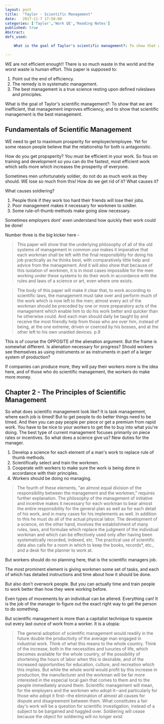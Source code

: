 ```yaml
---
layout: post
title:  "Taylor - Scientific Management"
date:   2017-11-7 17:50:00
categories: ['Taylor','Work QE','Reading Notes']
published: true
Abstract:
defs_used:

    What is the goal of Taylor's scientific management?: To show that we are inefficient, that  management improves efficiency, and to show that scientific management is the best management.

---
```


WE are not efficient enough!! There is so much waste in the world and the worst waste is human effort.
This paper is supposed to:
1. Point out the end of efficiency.
2. The remedy is in systematic management.
3. The best management is a true science resting upon defined ruleslaws and principles.

<def>What is the goal of Taylor's scientific management?: To show that we are inefficient, that  management improves efficiency, and to show that scientific management is the best management.</def>

## Fundamentals of Scientific Management
WE need to get to maximum prosperity for employer/employee. Yet for some reason people believe that the relationship for both is antagonistic.

How do you get propsperity? You must be efficient in your work. So fous on training and development so you can do the fastest, most efficient work which sells more which increases the prosperity of everyone.

Sometimes men unfortunately soldier, do not do as much work as they should. WE lose so much from this! How do we get rid of it? What causes it?

What causes soldiering?
1. People think if they work too hard their friends will lose their jobs.
2. Poor management makes it necessary for workmen to soldier.
3. Some rule-of-thumb methods make going slow necessary.

Sometimes employers dont' even understand how quickly their work could be done!

Number three is the big kicker here -
>This paper will show that the underlying philosophy of all of the old systems of management in common use
makes it imperative that each workman shall be left with the final responsibility for doing his job practically
as he thinks best, with comparatively little help and advice from the management. And it will also show that
because of this isolation of workmen, it is in most cases impossible for the men working under these systems
to do their work in accordance with the rules and laws of a science or art, even where one exists.


>The body of this paper will make it clear that, to work according to scientific laws, the management must take
over and perform much of the work which is now left to the men; almost every act of the workman should be
preceded by one or more preparatory acts of the management which enable him to do his work better and
quicker than he otherwise could. And each man should daily be taught by and receive the most friendly help
from those who are over him, instead of being, at the one extreme, driven or coerced by his bosses, and at the
other left to his own unaided devices. p.9

This is of course the OPPOSITE of the alienation argument. But the frame is somewhat different. Is alienation necessary for progress? Should workers see themselves as using instruments or as instruments in part of a larger system of production?

If companies can produce more, they will pay their workers more is the idea here, and of those who do scientific management, the workers do make more money.

## Chapter 2 - The Principles of Scientific Management

So what does scientific management look like? It is task management, where each job is timed! But to get people to do better things need to be timed.  And then you can pay people per piece or get a premium from rapid work. You have to be nice to your workers to get the to buy into what you're doing. The best type of current management focuses primarily on piece rates or incentives. So what does a science give us? New duties for the manager.
1. Develop a science for each element of a man's work to replace rule of thumb methods.
2. Scientifically select and train the workmen.
3. Cooperate with workers to make sure the work is being done in accordance with their principles.
4. Workers should be doing no managing.

>The fourth of these elements, "an almost equal division of the responsibility between the management and the
workmen," requires further explanation. The philosophy of the management of initiative and incentive makes
it necessary for each workman to bear almost the entire responsibility for the general plan as well as for each
detail of his work, and in many cases for his implements as well. In addition to this he must do all of the
actual physical labor. The development of a science, on the other hand, involves the establishment of many
rules, laws, and formulae which replace the judgment of the individual workman and which can be effectively
used only after having been systematically recorded, indexed, etc. The practical use of scientific data also
calls for a room in which to keep the books, records*, etc., and a desk for the planner to work at.

But workers should do no planning here, that is the scientific managers job.

The most prominent element is giving workmen some set of tasks, and each of which has detailed instructions and time about how it should be done.

But also don't overwork people.   But you can actually time and train people to work better than how they were working before.

Even types of movements by an individual can be altered.  Everything can! It is the job of the manager to figure out the exact right way to get the person to do something.

But scientific management is more than a capitalist technique to squeeze out every last ounce of work from a worker. It is a utopia:
>The general adoption of scientific management would readily in the future double the productivity of the
average man engaged in industrial work. Think of what this means to the whole country. Think of the
increase, both in the necessities and luxuries of life, which becomes available for the whole country, of the
possibility of shortening the hours of labor when this is desirable, and of the increased opportunities for
education, culture, and recreation which this implies. But while the whole world would profit by this increase
in production, the manufacturer and the workman will be far more interested in the especial local gain that
comes to them and to the people immediately around them. Scientific management will mean, for the
employers and the workmen who adopt it--and particularly for those who adopt it first--the elimination of
almost all causes for dispute and disagreement between them. What constitutes a fair day's work will be a
question for scientific investigation, instead of a subject to be bargained and haggled over. Soldiering will
cease because the object for soldiering will no longer exist
